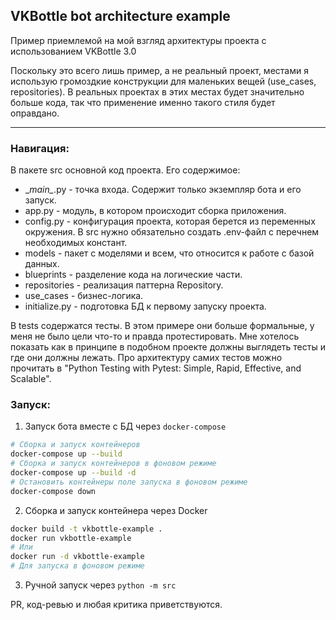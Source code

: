 ## VKBottle bot architecture example

Пример приемлемой на мой взгляд архитектуры проекта с использованием VKBottle 3.0

Поскольку это всего лишь пример, а не реальный проект, местами я использую громоздкие конструкции для маленьких вещей (use_cases, repositories). 
В реальных проектах в этих местах будет значительно больше кода, так что применение именно такого стиля будет оправдано. 

---

### Навигация:

В пакете src основной код проекта. Его содержимое:

- \__main\__.py - точка входа. Содержит только экземпляр бота и его запуск.
- app.py - модуль, в котором происходит сборка приложения. 
- config.py - конфигурация проекта, которая берется из переменных окружения. В src нужно обязательно создать .env-файл с перечнем необходимых констант.
- models - пакет с моделями и всем, что относится к работе с базой данных.
- blueprints - разделение кода на логические части.
- repositories - реализация паттерна Repository.
- use_cases - бизнес-логика.
- initialize.py - подготовка БД к первому запуску проекта.

В tests содержатся тесты. В этом примере они больше формальные, у меня не было цели что-то и правда протестировать.
Мне хотелось показать как в принципе в подобном проекте должны выглядеть тесты и где они должны лежать.
Про архитектуру самих тестов можно прочитать в "Python Testing with Pytest: Simple, Rapid, Effective, and Scalable".

### Запуск:

1. Запуск бота вместе с БД через `docker-compose` 
```bash
# Сборка и запуск контейнеров
docker-compose up --build
# Сборка и запуск контейнеров в фоновом режиме
docker-compose up --build -d
# Остановить контейнеры поле запуска в фоновом режиме
docker-compose down
```
2. Сборка и запуск контейнера через Docker
```bash
docker build -t vkbottle-example .
docker run vkbottle-example
# Или
docker run -d vkbottle-example
# Для запуска в фоновом режиме
```
3. Ручной запуск через `python -m src`

PR, код-ревью и любая критика приветствуются.
